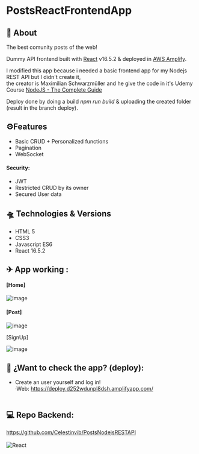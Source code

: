 # PostsReactFrontendApp
## 📑 About
The best comunity posts of the web!<br>

Dummy API frontend built with [React](https://es.reactjs.org/) v16.5.2 & deployed in <a href="https://aws.amazon.com/es/amplify/"> AWS Amplify</a>.<br>

I modified this app because i needed a basic frontend app for my Nodejs REST API but I didn't create it, <br>
the creator is Maximilian Schwarzmüller and he give the code in it's Udemy Course [NodeJS - The Complete Guide](https://www.udemy.com/course/nodejs-the-complete-guide/)<br>

Deploy done by doing a build <i>npm run build</i> & uploading the created folder (result in the branch deploy).

## ⚙Features 
* Basic CRUD + Personalized functions
* Pagination
* WebSocket

#### Security: 
* JWT
* Restricted CRUD by its owner 
* Secured User data

## 🛸 Technologies & Versions
* HTML 5
* CSS3
* Javascript ES6
* React 16.5.2

## ✈ App working :
#### [Home]

![image](https://user-images.githubusercontent.com/55434881/194717212-9183c6e8-6e82-4d19-be14-a28cac603221.png)

#### [Post]
![image](https://user-images.githubusercontent.com/55434881/194717066-d60ea868-3e5c-41a4-8406-0a29a17eb037.png)

[SignUp]

![image](https://user-images.githubusercontent.com/55434881/194717089-db99491b-31ce-46b7-8d6f-9fd0a821cedc.png)

## 🚀 ¿Want to check the app? (deploy):
  * Create an user yourself and log in!<br>
 ·Web: https://deploy.d252wdunpl8dsh.amplifyapp.com/ <br><br>
  
 
 
## 💻 Repo Backend:

https://github.com/Celestinvib/PostsNodejsRESTAPI <br><br>
![React](https://user-images.githubusercontent.com/55434881/194717259-e364cb9b-7ed5-4a1d-940e-460b354a4214.jpg)

